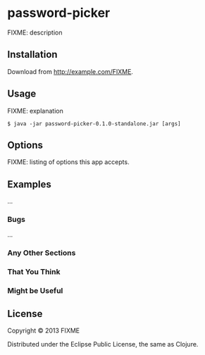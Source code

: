 # password-picker

FIXME: description

## Installation

Download from http://example.com/FIXME.

## Usage

FIXME: explanation

    $ java -jar password-picker-0.1.0-standalone.jar [args]

## Options

FIXME: listing of options this app accepts.

## Examples

...

### Bugs

...

### Any Other Sections
### That You Think
### Might be Useful

## License

Copyright © 2013 FIXME

Distributed under the Eclipse Public License, the same as Clojure.
